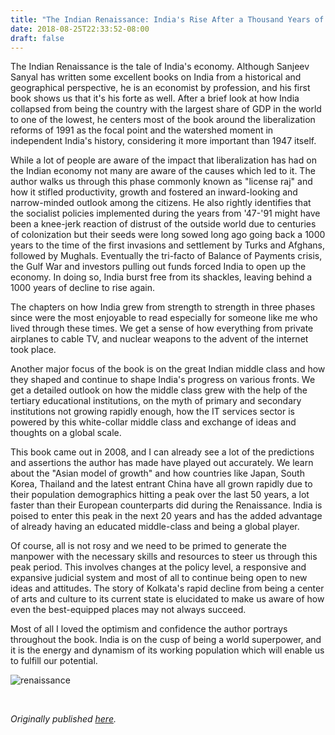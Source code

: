 ```yaml
---
title: "The Indian Renaissance: India's Rise After a Thousand Years of Decline by Sanjeev Sanyal - Review by Abhishek Desikan"
date: 2018-08-25T22:33:52-08:00
draft: false
---
```


The Indian Renaissance is the tale of India's economy. Although Sanjeev Sanyal has written some excellent books on India from a historical and geographical perspective, he is an economist by profession, and his first book shows us that it's his forte as well. After a brief look at how India collapsed from being the country with the largest share of GDP in the world to one of the lowest, he centers most of the book around the liberalization reforms of 1991 as the focal point and the watershed moment in independent India's history, considering it more important than 1947 itself.

While a lot of people are aware of the impact that liberalization has had on the Indian economy not many are aware of the causes which led to it. The author walks us through this phase commonly known as "license raj" and how it stifled productivity, growth and fostered an inward-looking and narrow-minded outlook among the citizens. He also rightly identifies that the socialist policies implemented during the years from '47-'91 might have been a knee-jerk reaction of distrust of the outside world due to centuries of colonization but their seeds were long sowed long ago going back a 1000 years to the time of the first invasions and settlement by Turks and Afghans, followed by Mughals. Eventually the tri-facto of Balance of Payments crisis, the Gulf War and investors pulling out funds forced India to open up the economy. In doing so, India burst free from its shackles, leaving behind a 1000 years of decline to rise again.

The chapters on how India grew from strength to strength in three phases since were the most enjoyable to read especially for someone like me who lived through these times. We get a sense of how everything from private airplanes to cable TV, and nuclear weapons to the advent of the internet took place.

Another major focus of the book is on the great Indian middle class and how they shaped and continue to shape India's progress on various fronts. We get a detailed outlook on how the middle class grew with the help of the tertiary educational institutions, on the myth of primary and secondary institutions not growing rapidly enough, how the IT services sector is powered by this white-collar middle class and exchange of ideas and thoughts on a global scale.

This book came out in 2008, and I can already see a lot of the predictions and assertions the author has made have played out accurately. We learn about the "Asian model of growth" and how countries like Japan, South Korea, Thailand and the latest entrant China have all grown rapidly due to their population demographics hitting a peak over the last 50 years, a lot faster than their European counterparts did during the Renaissance. India is poised to enter this peak in the next 20 years and has the added advantage of already having an educated middle-class and being a global player.

Of course, all is not rosy and we need to be primed to generate the manpower with the necessary skills and resources to steer us through this peak period. This involves changes at the policy level, a responsive and expansive judicial system and most of all to continue being open to new ideas and attitudes. The story of Kolkata's rapid decline from being a center of arts and culture to its current state is elucidated to make us aware of how even the best-equipped places may not always succeed.

Most of all I loved the optimism and confidence the author portrays throughout the book. India is on the cusp of being a world superpower, and it is the energy and dynamism of its working population which will enable us to fulfill our potential.

![renaissance](/renaissance.jpg)

&nbsp;&nbsp;

*Originally published [here](https://www.goodreads.com/review/show/2445858871).*

